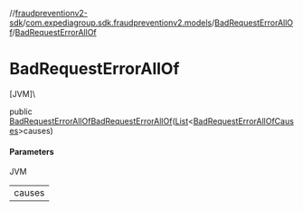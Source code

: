 //[fraudpreventionv2-sdk](../../../index.md)/[com.expediagroup.sdk.fraudpreventionv2.models](../index.md)/[BadRequestErrorAllOf](index.md)/[BadRequestErrorAllOf](-bad-request-error-all-of.md)

# BadRequestErrorAllOf

[JVM]\

public [BadRequestErrorAllOf](index.md)[BadRequestErrorAllOf](-bad-request-error-all-of.md)([List](https://docs.oracle.com/javase/8/docs/api/java/util/List.html)&lt;[BadRequestErrorAllOfCauses](../-bad-request-error-all-of-causes/index.md)&gt;causes)

#### Parameters

JVM

| |
|---|
| causes |
